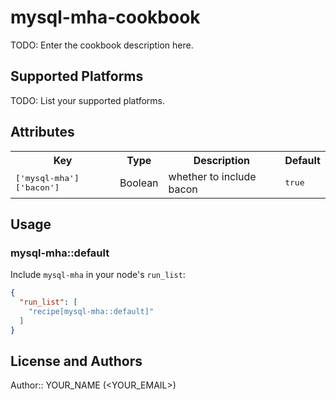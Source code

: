 # mysql-mha-cookbook

TODO: Enter the cookbook description here.

## Supported Platforms

TODO: List your supported platforms.

## Attributes

<table>
  <tr>
    <th>Key</th>
    <th>Type</th>
    <th>Description</th>
    <th>Default</th>
  </tr>
  <tr>
    <td><tt>['mysql-mha']['bacon']</tt></td>
    <td>Boolean</td>
    <td>whether to include bacon</td>
    <td><tt>true</tt></td>
  </tr>
</table>

## Usage

### mysql-mha::default

Include `mysql-mha` in your node's `run_list`:

```json
{
  "run_list": [
    "recipe[mysql-mha::default]"
  ]
}
```

## License and Authors

Author:: YOUR_NAME (<YOUR_EMAIL>)
